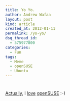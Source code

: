 ```yaml
---
title: Yo Yo.
author: Andrew Wafaa
layout: post
kind: article
created_at: 2012-01-11
permalink: /yo-yo/
dsq_thread_id:
  - 575977800
categories:
  - Fun
tags:
  - Meme
  - openSUSE
  - Ubuntu
---
```

# 

[Actually][1], I [love][2] [openSUSE][3] :-)

 [1]: http://castrojo.tumblr.com/post/15671239355
 [2]: http://om26er.wordpress.com/2012/01/10/yo/
 [3]: http://www.jonobacon.org/2012/01/11/yo/
